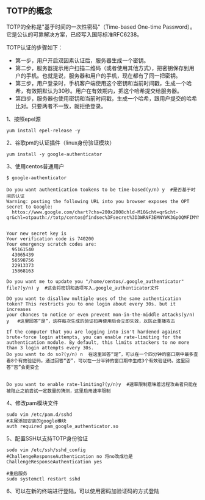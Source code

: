 TOTP的概念
---
TOTP的全称是"基于时间的一次性密码"（Time-based One-time Password）。它是公认的可靠解决方案，已经写入国际标准RFC6238。

TOTP认证的步骤如下：  
- 第一步，用户开启双因素认证后，服务器生成一个密钥。
- 第二步，服务器提示用户扫描二维码（或者使用其他方式），把密钥保存到用户的手机。也就是说，服务器和用户的手机，现在都有了同一把密钥。
- 第三步，用户登录时，手机客户端使用这个密钥和当前时间戳，生成一个哈希，有效期默认为30秒。用户在有效期内，把这个哈希提交给服务器。
- 第四步，服务器也使用密钥和当前时间戳，生成一个哈希，跟用户提交的哈希比对。只要两者不一致，就拒绝登录。

1、按照epel源
```
yum install epel-release -y 
```

2、谷歌pm的认证插件（linux身份验证模块）
```
yum install -y google-authenticator
```

3、使用centos普通用户
```
$ google-authenticator

Do you want authentication tookens to be time-based(y/n) y  #是否基于时间的认证
Warning: posting the following URL into you browser exposes the OPT secret to Google:
  httos://www.google.com/chart?chs=200x2008chld-M10&cht=qr&cht-qr&chl=otpauth://totp/centos@findsec%3Fsecret%3D3WRNF3EMNYWK3GpOQMFIMYN25M%26issuer%findsec


Your new secret key is 
Your verification code is 740200
Your emergency scratch codes are:
  95161540
  43065439
  56598756
  22913373
  15868163
  
Do you want me to update you "/home/centos/.google_authenticator" file?(y/n) y  #这会将密钥和选项写入.google_authenticator文件

DO you want to disallow multiple uses of the same authentication
token? This restricts you to one login about every 30s. but it increases
your chances to notice or even prevent mon-in-the-middle attacks(y/n) y   #这里回答“是”，这样每次生成的验证码再使用后会立即失效，以防止重播攻击

If the computer that you are logging into isn't hardened against brute-force login attempts, you can enable rate-limiting for the authentication module. By default, this limits attackers to no more than 3 login attempts every 30s.
Do you want to do so?(y/n) n  在这里回答“是”，可以在一个四分钟的窗口期中最多查看8个有效验证码。通过回答“否”，可以在一分半钟的窗口期中生成3个有效验证码。这里回答“否”会更安全


Do you want to enable rate-limiting?(y/n)y  #速率限制意味着远程攻击者只能在被阻止之前尝试一定数量的猜测，这里启用速率限制
```

4、修改pam模块文件
```
sudo vim /etc/pam.d/sshd
#末尾添加安装的google模块
auth required pam_google_authenticator.so
```

5、配置SSH以支持TOTP身份验证
```
sodo vim /etc/ssh/sshd_config
#ChallengeResponseAuthentication no 将no改成也是
ChallengeResponseAuthentication yes

#重启服务
sudo systemctl restart sshd
```

6、可以在新的终端进行登陆，可以使用密码加验证码的方式登陆

